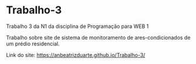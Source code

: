 # Trabalho-3
Trabalho 3 da N1 da disciplina de Programação para WEB 1

Trabalho sobre site de sistema de monitoramento de ares-condicionados de um prédio residencial.

Link do site: https://anbeatrizduarte.github.io/Trabalho-3/

